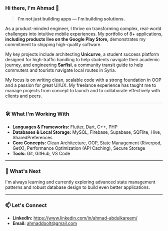 ### Hi there, I'm Ahmad 👋

> **I'm not just building apps — I'm building solutions.**

As a product-minded engineer, I thrive on transforming complex, real-world challenges into intuitive mobile experiences. My portfolio of 8+ applications, **including products live on the Google Play Store,** demonstrates my commitment to shipping high-quality software.

My key projects include architecting **Unicurve**, a student success platform designed for high-traffic handling to help students navigate their academic journey, and engineering **Sarfisi**, a community transit guide to help commuters and tourists navigate local routes in Syria.

My focus is on writing clean, scalable code with a strong foundation in OOP and a passion for great UI/UX. My freelance experience has taught me to manage projects from concept to launch and to collaborate effectively with clients and peers.

---

### 🛠️ What I'm Working With

- **Languages & Frameworks:** Flutter, Dart, C++, PHP
- **Databases & Local Storage:** MySQL, Firebase, Supabase, SQFlite, Hive, SharedPreferences
- **Core Concepts:** Clean Architecture, OOP, State Management (Riverpod, GetX), Performance Optimization (API Caching), Secure Storage
- **Tools:** Git, GitHub, VS Code

---

### 🔭 What's Next

I'm always learning and currently exploring advanced state management patterns and robust database design to build even better applications.

---

### 📫 Let's Connect

- **LinkedIn:** https://www.linkedin.com/in/ahmad-abdulkareem/
- **Email:** ahmaddoolt@gmail.com
